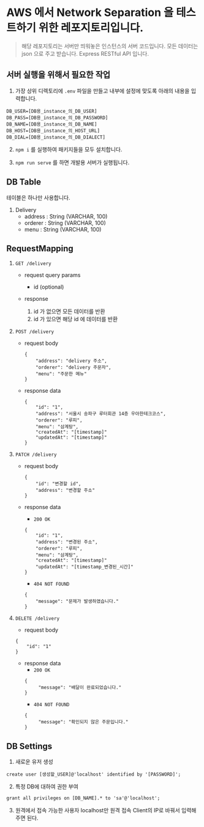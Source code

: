 # AWS 에서 Network Separation 을 테스트하기 위한 레포지토리입니다.

> 해당 레포지토리는 서버만 띄워놓은 인스턴스의 서버 코드입니다.
> 모든 데이터는 json 으로 주고 받습니다.
> Express RESTful API 입니다.

## 서버 실행을 위해서 필요한 작업

1. 가장 상위 디렉토리에 ``.env`` 파일을 만들고 내부에 설정에 맞도록 아래의 내용을 입력합니다.
```
DB_USER=[DB용_instance_의_DB_USER]
DB_PASS=[DB용_instance_의_DB_PASSWORD]
DB_NAME=[DB용_instance_의_DB_NAME]
DB_HOST=[DB용_instance_의_HOST_URL]
DB_DIAL=[DB용_instance_의_DB_DIALECT]
```

2. ``npm i`` 를 실행하여 패키지들을 모두 설치합니다.

3. ``npm run serve`` 를 하면 개발용 서버가 실행됩니다.

## DB Table

테이블은 하나만 사용합니다.

1. Delivery
    - address : String (VARCHAR, 100)
    - orderer : String (VARCHAR, 100)
    - menu : String (VARCHAR, 100)
    
## RequestMapping

1. ``GET /delivery``

    * request query params
        * id (optional)
    
    * response
        1. id 가 없으면 모든 데이터를 반환
        2. id 가 있으면 해당 id 에 데이터를 반환

2. ``POST /delivery``

    * request body
        ```
        {
            "address": "delivery 주소",
            "orderer": "delivery 주문자",
            "menu": "주문한 메뉴"
        }
        ```
    
    * response data
        ```
        {
            "id": "1",
            "address": "서울시 송파구 루터회관 14층 우아한테크코스",
            "orderer": "루피",
            "menu": "삼계탕",
            "createdAt": "[timestamp]"
            "updatedAt": "[timestamp]"
        }
        ```

3. ``PATCH /delivery``

    * request body
        ```
        {
            "id": "변경할 id",
            "address": "변경할 주소"
        }
        ```
      
    * response data
        * ``200 OK``
        ```
        {
            "id": "1",
            "address": "변경된 주소",
            "orderer": "루피",
            "menu": "삼계탕",
            "createdAt": "[timestamp]"
            "updatedAt": "[timestamp_변경된_시간]"
        }
        ```
        * ``404 NOT FOUND``
        ```
        {
            "message": "문제가 발생하였습니다."
        }
        ```

4. ``DELETE /delivery``
    * request body
    ```
    {
        "id": "1"
    }
    ```
   
   * response data
       * ``200 OK``
       ```
       {
            "message": "배달이 완료되었습니다."
       }
       ```
       * ``404 NOT FOUND``
       ```
       {
            "message": "확인되지 않은 주문입니다."
       }
       ```

## DB Settings

1. 새로운 유저 생성
```
create user [생성할_USER]@'localhost' identified by '[PASSWORD]';
```

2. 특정 DB에 대하여 권한 부여
```
grant all privileges on [DB_NAME].* to 'sa'@'localhost';
```

3. 원격에서 접속 가능한 사용자
localhost만 원격 접속 Client의 IP로 바꿔서 입력해주면 된다.
